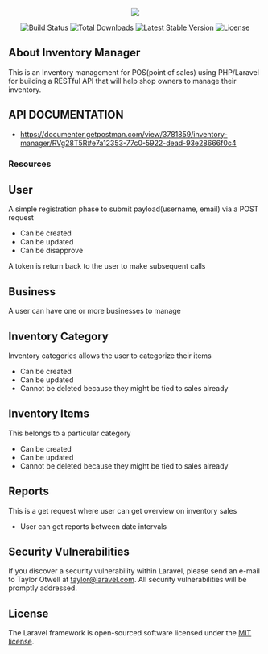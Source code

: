 <p align="center"><img src="https://laravel.com/assets/img/components/logo-laravel.svg"></p>

<p align="center">
<a href="https://travis-ci.org/laravel/framework"><img src="https://travis-ci.org/laravel/framework.svg" alt="Build Status"></a>
<a href="https://packagist.org/packages/laravel/framework"><img src="https://poser.pugx.org/laravel/framework/d/total.svg" alt="Total Downloads"></a>
<a href="https://packagist.org/packages/laravel/framework"><img src="https://poser.pugx.org/laravel/framework/v/stable.svg" alt="Latest Stable Version"></a>
<a href="https://packagist.org/packages/laravel/framework"><img src="https://poser.pugx.org/laravel/framework/license.svg" alt="License"></a>
</p>

## About Inventory Manager

This is an Inventory management for POS(point of sales) using PHP/Laravel for building a RESTful API that will help shop owners to manage their inventory.

## API DOCUMENTATION
- https://documenter.getpostman.com/view/3781859/inventory-manager/RVg28T5R#e7a12353-77c0-5922-dead-93e28666f0c4

### Resources

## User

A simple registration phase to submit payload(username, email) via a POST request

- Can be created
- Can be updated
- Can be disapprove

A token is return back to the user to make subsequent calls

## Business
A user can have one or more businesses to manage

## Inventory Category
Inventory categories allows the user to categorize their items

- Can be created
- Can be updated
- Cannot be deleted because they might be tied to sales already

## Inventory Items 
This belongs to a particular category

- Can be created
- Can be updated
- Cannot be deleted because they might be tied to sales already

## Reports

This is a get request where user can get overview on inventory sales

- User can get reports between date intervals

## Security Vulnerabilities

If you discover a security vulnerability within Laravel, please send an e-mail to Taylor Otwell at taylor@laravel.com. All security vulnerabilities will be promptly addressed.

## License

The Laravel framework is open-sourced software licensed under the [MIT license](http://opensource.org/licenses/MIT).
